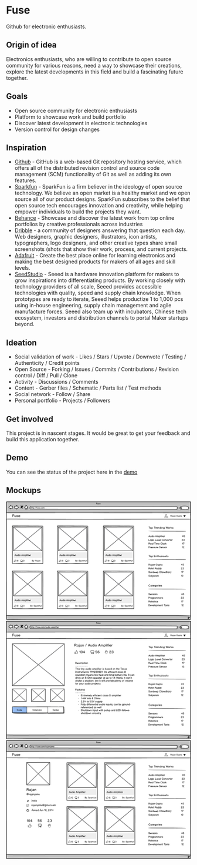 Fuse
====
Github for electronic enthusiasts.


Origin of idea
--------------
Electronics enthusiasts, who are willing to contribute to open source community for various reasons, need a way to showcase their creations, explore the latest developments in this field and build a fascinating future together.


Goals
-----
  * Open source community for electronic enthusiasts
  * Platform to showcase work and build portfolio
  * Discover latest development in electronic technologies
  * Version control for design changes


Inspiration
------------
  * [Github](https://github.com/) - GitHub is a web-based Git repository hosting service, which offers all of the distributed revision control and source code management (SCM) functionality of Git as well as adding its own features.
  * [Sparkfun](https://www.sparkfun.com/) - SparkFun is a firm believer in the ideology of open source technology. We believe an open market is a healthy market and we open source all of our product designs. SparkFun subscribes to the belief that open source tech encourages innovation and creativity, while helping empower individuals to build the projects they want.
  * [Behance](https://www.behance.net/) - Showcase and discover the latest work from top online portfolios by creative professionals across industries
  * [Dribble](https://dribbble.com/) - a community of designers answering that question each day. Web designers, graphic designers, illustrators, icon artists, typographers, logo designers, and other creative types share small screenshots (shots that show their work, process, and current projects.
  * [Adafruit](https://www.adafruit.com/) - Create the best place online for learning electronics and making the best designed products for makers of all ages and skill levels.
  * [SeedStudio](https://www.seeedstudio.com/) - Seeed is a hardware innovation platform for makers to grow inspirations into differentiating products. By working closely with technology providers of all scale, Seeed provides accessible technologies with quality, speed and supply chain knowledge. When prototypes are ready to iterate, Seeed helps productize 1 to 1,000 pcs using in-house engineering, supply chain management and agile manufacture forces. Seeed also team up with incubators, Chinese tech ecosystem, investors and distribution channels to portal Maker startups beyond.


Ideation
--------
  * Social validation of work - Likes / Stars / Upvote / Downvote / Testing / Authenticity / Credit points
  * Open Source - Forking / Issues / Commits / Contributions / Revision control / Diff / Pull / Clone
  * Activity - Discussions / Comments
  * Content - Gerber files / Schematic / Parts list / Test methods
  * Social network - Follow / Share
  * Personal portfolio - Projects / Followers


Get involved
------------
This project is in nascent stages. It would be great to get your feedback and build this application together.


Demo
----
You can see the status of the project here in the [demo](http://fuse.rajanjamu.com/)

Mockups
-------
![main](/mockups/PNG/main.png)
![repository](/mockups/PNG/repository.png)
![portfolio](/mockups/PNG/portfolio.png)